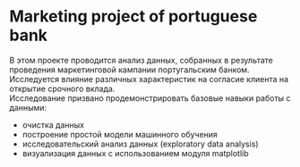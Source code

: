 # Marketing project of portuguese bank
В этом проекте проводится анализ данных, собранных в результате проведения маркетинговой кампании португальским банком. Исследуется влияние различных характеристик на согласие клиента на открытие срочного вклада.  
Исследование призвано продемонстрировать базовые навыки работы с данными:
* очистка данных
* построение простой модели машинного обучения
* исследовательский анализ данных (exploratory data analysis)
* визуализация данных с использованием модуля matplotlib
